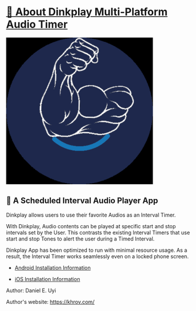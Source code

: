 # [:memo: About Dinkplay Multi-Platform Audio Timer](#memo--a-scheduled)



<p>
	<img src="./Apple/iOS/Assets.xcassets/AppIcon.appiconset/AppIcon1024x1024.png" width="400" height="400" />
</p>



## :memo:  A Scheduled Interval Audio Player App


Dinkplay allows users to use their favorite Audios as an Interval Timer. 


With Dinkplay, Audio contents can be played at specific start and stop intervals set by the User. This contrasts the existing Interval Timers that use start and stop Tones to alert the user during a Timed Interval.


Dinkplay App has been optimized to run with minimal resource usage. As a result, the Interval Timer works seamlessly even on a locked phone screen. 



- [Android Installation Information](/Android)

- [iOS Installation Information](/Apple)



Author: Daniel E. Uyi

Author's website: https://khrov.com/




